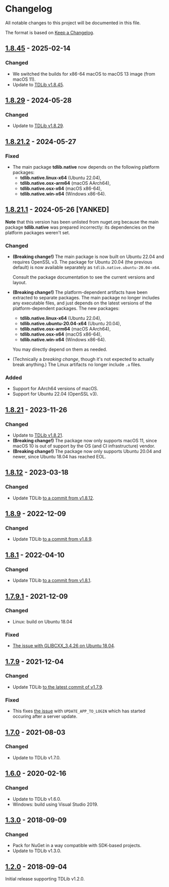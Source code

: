 Changelog
=========

All notable changes to this project will be documented in this file.

The format is based on [Keep a Changelog](https://keepachangelog.com/en/1.0.0/).

## [1.8.45] - 2025-02-14
### Changed
- We switched the builds for x86-64 macOS to macOS 13 image (from macOS 11).
- Update to [TDLib v1.8.45](https://github.com/tdlib/td/tree/721300bcb4d0f2114505712f4dc6350af1ce1a09).

## [1.8.29] - 2024-05-28
### Changed
- Update to [TDLib v1.8.29](https://github.com/tdlib/td/tree/fd3154b28727df9e66423d64168fab1202d8c849).

## [1.8.21.2] - 2024-05-27
### Fixed
- The main package **tdlib.native** now depends on the following platform packages:
  - **tdlib.native.linux-x64** (Ubuntu 22.04),
  - **tdlib.native.osx-arm64** (macOS AArch64),
  - **tdlib.native.osx-x64** (macOS x86-64),
  - **tdlib.native.win-x64** (Windows x86-64).

## [1.8.21.1] - 2024-05-26 [YANKED]
**Note** that this version has been unlisted from nuget.org because the main package **tdlib.native** was prepared incorrectly: its dependencies on the platform packages weren't set.

### Changed
- **(Breaking change!)** The main package is now built on Ubuntu 22.04 and requires OpenSSL v3. The package for Ubuntu 20.04 (the previous default) is now available separately as `tdlib.native.ubuntu-20.04-x64`.

  Consult the package documentation to see the current versions and layout.
- **(Breaking change!)** The platform-dependent artifacts have been extracted to separate packages. The main package no longer includes any executable files, and just depends on the latest versions of the platform-dependent packages. The new packages:
  - **tdlib.native.linux-x64** (Ubuntu 22.04),
  - **tdlib.native.ubuntu-20.04-x64** (Ubuntu 20.04),
  - **tdlib.native.osx-arm64** (macOS AArch64),
  - **tdlib.native.osx-x64** (macOS x86-64),
  - **tdlib.native.win-x64** (Windows x86-64).

  You may directly depend on them as needed.
- (Technically a _breaking change_, though it's not expected to actually break anything.) The Linux artifacts no longer include `.a` files.

### Added
- Support for AArch64 versions of macOS.
- Support for Ubuntu 22.04 (OpenSSL v3).

## [1.8.21] - 2023-11-26
### Changed
- Update to [TDLib v1.8.21](https://github.com/tdlib/td/tree/07c1d53a6d3cb1fad58d2822e55eef6d57363581).
- **(Breaking change!)** The package now only supports macOS 11, since macOS 10 is out of support by the OS (and CI infrastructure) vendor.
- **(Breaking change!)** The package now only supports Ubuntu 20.04 and newer, since Ubuntu 18.04 has reached EOL.

## [1.8.12] - 2023-03-18
### Changed
- Update TDLib [to a commit from v1.8.12](https://github.com/tdlib/td/tree/70bee089d492437ce931aa78446d89af3da182fc).

## [1.8.9] - 2022-12-09
### Changed
- Update TDLib [to a commit from v1.8.9](https://github.com/tdlib/td/tree/29752073cf2fe586ecefe572d3821a8cf853fab5).

## [1.8.1] - 2022-04-10
### Changed
- Update TDLib [to a commit from v1.8.1](https://github.com/tdlib/td/tree/1e1ab5d1b0e4811e6d9e1584a82da08448d0cada).

## [1.7.9.1] - 2021-12-09
### Changed
- Linux: build on Ubuntu 18.04

### Fixed
- [The issue with GLIBCXX_3.4.26 on Ubuntu 18.04](https://github.com/ForNeVeR/tdlib.native/issues/51).

## [1.7.9] - 2021-12-04
### Changed
- Update TDLib [to the latest commit of v1.7.9](https://github.com/tdlib/td/tree/8d7bda00a535d1eda684c3c8802e85d69c89a14a).

### Fixed
- This fixes [the issue](https://github.com/tdlib/td/issues/1758) with `UPDATE_APP_TO_LOGIN` which has started occuring after a server update.

## [1.7.0] - 2021-08-03
### Changed
- Update to TDLib v1.7.0.

## [1.6.0] - 2020-02-16
### Changed
- Update to TDLib v1.6.0.
- Windows: build using Visual Studio 2019.

## [1.3.0] - 2018-09-09
### Changed
- Pack for NuGet in a way compatible with SDK-based projects.
- Update to TDLib v1.3.0.

## [1.2.0] - 2018-09-04

Initial release supporting TDLib v1.2.0.

[1.2.0]: https://github.com/ForNeVeR/tdlib.native/releases/tag/v1.2.0
[1.3.0]: https://github.com/ForNeVeR/tdlib.native/compare/v1.2.0...v1.3.0
[1.6.0]: https://github.com/ForNeVeR/tdlib.native/compare/v1.3.0...v1.6.0
[1.7.0]: https://github.com/ForNeVeR/tdlib.native/compare/v1.6.0...v1.7.0
[1.7.9]: https://github.com/ForNeVeR/tdlib.native/compare/v1.7.0...v1.7.9
[1.7.9.1]: https://github.com/ForNeVeR/tdlib.native/compare/v1.7.9...v1.7.9.1
[1.8.1]: https://github.com/ForNeVeR/tdlib.native/compare/v1.7.9.1...v1.8.1
[1.8.9]: https://github.com/ForNeVeR/tdlib.native/compare/v1.8.1...v1.8.9
[1.8.12]: https://github.com/ForNeVeR/tdlib.native/compare/v1.8.9...v1.8.12
[1.8.21]: https://github.com/ForNeVeR/tdlib.native/compare/v1.8.12...v1.8.21
[1.8.21.1]: https://github.com/ForNeVeR/tdlib.native/compare/v1.8.21...v1.8.21.1
[1.8.21.2]: https://github.com/ForNeVeR/tdlib.native/compare/v1.8.21.1...v1.8.21.2
[1.8.29]: https://github.com/ForNeVeR/tdlib.native/compare/v1.8.21.2...v1.8.29
[1.8.45]: https://github.com/ForNeVeR/tdlib.native/compare/v1.8.29...v1.8.45
[Unreleased]: https://github.com/ForNeVeR/tdlib.native/compare/v1.8.45...HEAD
